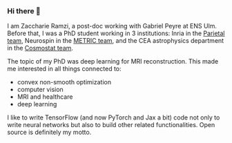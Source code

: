 ### Hi there 👋

<!--
**zaccharieramzi/zaccharieramzi** is a ✨ _special_ ✨ repository because its `README.md` (this file) appears on your GitHub profile.

Here are some ideas to get you started:

- 🔭 I’m currently working on ...
- 🌱 I’m currently learning ...
- 👯 I’m looking to collaborate on ...
- 🤔 I’m looking for help with ...
- 💬 Ask me about ...
- 📫 How to reach me: ...
- 😄 Pronouns: ...
- ⚡ Fun fact: ...
-->

I am Zaccharie Ramzi, a post-doc working with Gabriel Peyre at ENS Ulm.
Before that, I was a PhD student working in 3 institutions: Inria in the [Parietal team](https://team.inria.fr/parietal/), Neurospin in the [METRIC team](http://joliot.cea.fr/drf/joliot/en/Pages/research_entities/NeuroSpin/unirs/METRIC.aspx), and the CEA astrophysics department in the [Cosmostat team](http://www.cosmostat.org/).

The topic of my PhD was deep learning for MRI reconstruction. This made me interested in all things connected to:
- convex non-smooth optimization
- computer vision
- MRI and healthcare
- deep learning

I like to write TensorFlow (and now PyTorch and Jax a bit) code not only to write neural networks but also to build other related functionalities.
Open source is definitely my motto.
